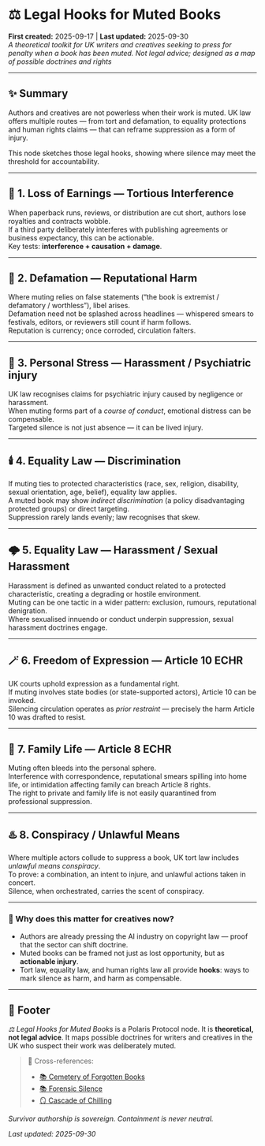 # ⚖️ Legal Hooks for Muted Books  
**First created:** 2025-09-17 | **Last updated:** 2025-09-30  
*A theoretical toolkit for UK writers and creatives seeking to press for penalty when a book has been muted. Not legal advice; designed as a map of possible doctrines and rights*  

---

## ✨ Summary

Authors and creatives are not powerless when their work is muted. UK law offers multiple routes — from tort and defamation, to equality protections and human rights claims — that can reframe suppression as a form of injury. 

This node sketches those legal hooks, showing where silence may meet the threshold for accountability.  


---

## 💸 1. Loss of Earnings — Tortious Interference  
When paperback runs, reviews, or distribution are cut short, authors lose royalties and contracts wobble.  
If a third party deliberately interferes with publishing agreements or business expectancy, this can be actionable.  
Key tests: **interference + causation + damage**.  

---

## 💄 2. Defamation — Reputational Harm  
Where muting relies on false statements (“the book is extremist / defamatory / worthless”), libel arises.  
Defamation need not be splashed across headlines — whispered smears to festivals, editors, or reviewers still count if harm follows.  
Reputation is currency; once corroded, circulation falters.  

---

## 🧠 3. Personal Stress — Harassment / Psychiatric injury  
UK law recognises claims for psychiatric injury caused by negligence or harassment.  
When muting forms part of a *course of conduct*, emotional distress can be compensable.  
Targeted silence is not just absence — it can be lived injury.  

---

## 🕯️ 4. Equality Law — Discrimination  
If muting ties to protected characteristics (race, sex, religion, disability, sexual orientation, age, belief), equality law applies.  
A muted book may show *indirect discrimination* (a policy disadvantaging protected groups) or direct targeting.  
Suppression rarely lands evenly; law recognises that skew.  

---

## 🌩️ 5. Equality Law — Harassment / Sexual Harassment  
Harassment is defined as unwanted conduct related to a protected characteristic, creating a degrading or hostile environment.  
Muting can be one tactic in a wider pattern: exclusion, rumours, reputational denigration.  
Where sexualised innuendo or conduct underpin suppression, sexual harassment doctrines engage.  

---

## 🪄 6. Freedom of Expression — Article 10 ECHR  
UK courts uphold expression as a fundamental right.  
If muting involves state bodies (or state-supported actors), Article 10 can be invoked.  
Silencing circulation operates as *prior restraint* — precisely the harm Article 10 was drafted to resist.  

---

## 🐝 7. Family Life — Article 8 ECHR  
Muting often bleeds into the personal sphere.  
Interference with correspondence, reputational smears spilling into home life, or intimidation affecting family can breach Article 8 rights.  
The right to private and family life is not easily quarantined from professional suppression.  

---

## ♨️ 8. Conspiracy / Unlawful Means  
Where multiple actors collude to suppress a book, UK tort law includes *unlawful means conspiracy*.  
To prove: a combination, an intent to injure, and unlawful actions taken in concert.  
Silence, when orchestrated, carries the scent of conspiracy.  

---

### 🪬 Why does this matter for creatives now?  
- Authors are already pressing the AI industry on copyright law — proof that the sector can shift doctrine.  
- Muted books can be framed not just as lost opportunity, but as **actionable injury**.  
- Tort law, equality law, and human rights law all provide **hooks**: ways to mark silence as harm, and harm as compensable.  

---

## 🏮 Footer  
*⚖️ Legal Hooks for Muted Books* is a Polaris Protocol node. It is **theoretical, not legal advice**. It maps possible doctrines for writers and creatives in the UK who suspect their work was deliberately muted.  

> 📡 Cross-references:  
> - [📚 Cemetery of Forgotten Books](../Disruption_Kit/Survivor_Tools/📚_cemetery_of_forgotten_books_node.md)  
> - [📚 Forensic Silence](../Disruption_Kit/Big_Picture_Protocols/📚_forensic_silence.md)  
> - [🪞 Cascade of Chilling](../Disruption_Kit/Big_Picture_Protocols/🪞_cascade_of_chilling.md)  

*Survivor authorship is sovereign. Containment is never neutral.*  

_Last updated: 2025-09-30_  
